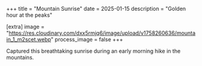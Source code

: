 +++
title = "Mountain Sunrise"
date = 2025-01-15
description = "Golden hour at the peaks"

[extra]
image = "https://res.cloudinary.com/dxx5rmjq6/image/upload/v1758260636/mountain_1_m2scet.webp"
process_image = false
+++

Captured this breathtaking sunrise during an early morning hike in the mountains.
